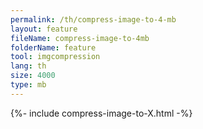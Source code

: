```yaml
---
permalink: /th/compress-image-to-4-mb
layout: feature
fileName: compress-image-to-4mb
folderName: feature
tool: imgcompression
lang: th
size: 4000
type: mb
---
```


{%- include compress-image-to-X.html -%}
